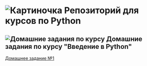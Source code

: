 # ![Картиночка](https://png.icons8.com/color/40/000000/github-2.png) Репозиторий для курсов по Python

## ![Домашние задания по курсу](https://png.icons8.com/office/25/000000/home-page.png)    Домашние задания по курсу "Введение в Python"
[Домашнее задание №1](https://github.com/Admink0/python/blob/master/Project_1.ipynb)
